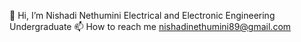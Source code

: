  👋 Hi, I’m Nishadi Nethumini
 Electrical and Electronic Engineering Undergraduate
        📫 How to reach me nishadinethumini89@gmail.com

<!---
Nishadi359/Nishadi359 is a ✨ special ✨ repository because its `README.md` (this file) appears on your GitHub profile.
You can click the Preview link to take a look at your changes.
--->
